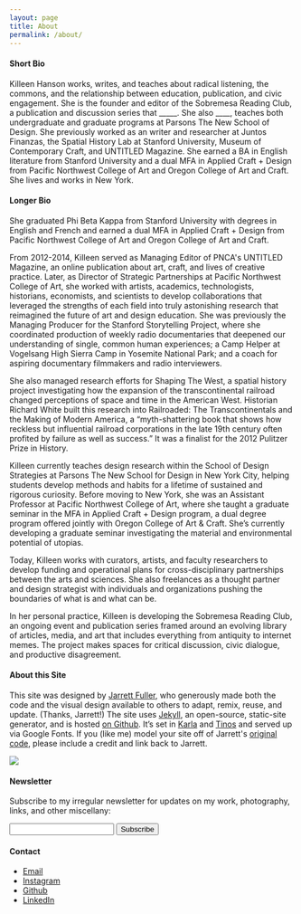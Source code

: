 ```yaml
---
layout: page
title: About
permalink: /about/
---
```


<!--<img class="img-hero" src="/images/portrait.jpg"/>-->

<div class="profile">
<div class="text">

<div class="profile_section">
<h4>Short Bio</h4>
<article><p>Killeen Hanson works, writes, and teaches about radical listening, the commons, and the relationship between education, publication, and civic engagement. She is the founder and editor of the Sobremesa Reading Club, a publication and discussion series that _____. She also ____, teaches both undergraduate and graduate programs at Parsons The New School of Design. She previously worked  as an writer and researcher at Juntos Finanzas, the Spatial History Lab at Stanford University, Museum of Contemporary Craft, and UNTITLED Magazine. She earned a BA in English literature from Stanford University and a dual MFA in Applied Craft + Design from Pacific Northwest College of Art and Oregon College of Art and Craft. She lives and works in New York.</p>
</article>
</div>

<div class="profile_section">
<h4>Longer Bio</h4>
 <article>
<p>She graduated Phi Beta Kappa from Stanford University with degrees in English and French and earned a dual MFA in Applied Craft + Design from Pacific Northwest College of Art and Oregon College of Art and Craft.</p>
     
<p>From 2012-2014, Killeen served as Managing Editor of PNCA's UNTITLED Magazine, an online publication about art, craft, and lives of creative practice. Later, as Director of Strategic Partnerships at Pacific Northwest College of Art, she worked with artists, academics, technologists, historians, economists, and scientists to develop collaborations that leveraged the strengths of each field into truly astonishing research that reimagined the future of art and design education. She was previously the Managing Producer for the Stanford Storytelling Project, where she coordinated production of weekly radio documentaries that deepened our understanding of single, common human experiences; a Camp Helper at Vogelsang High Sierra Camp in Yosemite National Park; and a coach for aspiring documentary filmmakers and radio interviewers.</p>

<p>She also managed research efforts for Shaping The West, a spatial history project investigating how the expansion of the transcontinental railroad changed perceptions of space and time in the American West. Historian Richard White built this research into Railroaded: The Transcontinentals and the Making of Modern America, a “myth-shattering book that shows how reckless but influential railroad corporations in the late 19th century often profited by failure as well as success.” It was a finalist for the 2012 Pulitzer Prize in History.</p>

<p>Killeen currently teaches design research within the School of Design Strategies at Parsons The New School for Design in New York City, helping students develop methods and habits for a lifetime of sustained and rigorous curiosity. Before moving to New York, she was an Assistant Professor at Pacific Northwest College of Art, where she taught a graduate seminar in the MFA in Applied Craft + Design program, a dual degree program offered jointly with Oregon College of Art & Craft. She’s currently developing a graduate seminar investigating the material and environmental potential of utopias.</p>

<p>Today, Killeen works with curators, artists, and faculty researchers to develop funding and operational plans for cross-disciplinary partnerships between the arts and sciences. She also freelances as a thought partner and design strategist with individuals and organizations pushing the boundaries of what is and what can be.</p>

<p>In her personal practice, Killeen is developing the Sobremesa Reading Club, an ongoing event and publication series framed around an evolving library of articles, media, and art that includes everything from antiquity to internet memes. The project makes spaces for critical discussion, civic dialogue, and productive disagreement.</p>

</article>
</div>

<!--
<div class="profile_section">
    <h4>Interviews/Features</h4>
    <article><ul>
        <li><a href="http://designdecode.org/article.php?p=jarrett-fuller">Design is Reality, <i>Design Decode</i></a>, interview</li>
        <li><a href="http://www.eyemagazine.com/feature/article/the-designer-as-podcaster">The designer as Podcaster, <i>Eye Magazine</i></a>, feature</li>
        <li><a href="http://perpetualbeta.vcfa.edu/2018/02/05/huh-34-an-interview-with-jarrett-fuller/">Perpetual Beta #34: An Interview with Jarrett Fuller</a>, interview</li>
    </ul></article>
</div>
-->

<!--
<div class="profile_section">
    <h4>Gear</h4>
    <article>
        <p>I primarily work on a 15" Macbook Pro attached to a 27" Cinema Display and a 11" iPad Pro with Smart Keyboard Folio and Apple Pencil. I use:</p>
            <ul>
                <li>— Adobe Creative Suite for designing</li>
                <li>— <a href="https://ia.net/writer">IA Writer</a> for writing</li>
                <li>— <a href="http://brackets.io">Brackets</a> for coding</li>
                <li>— <a href="https://github.com">Github</a> + Terminal for repos</li>
                <li>— <a href="https://www.dropbox.com/">Dropbox</a> and <a href="https://www.backblaze.com">Backblaze</a> for backups</li>
                <li>— <a href="https://1password.com">1Password</a> for password management</li>
                <li>— <a href="https://www.privateinternetaccess.com">Private Internet Access</a> for VPN</li>
            </ul>
        <p></p>
        <p>I photograph with a Fuji X100f, iPhone 11 Pro, and Polaroid 600 and editing happens in Lightroom. I podcast/interview with a <a href="https://amzn.to/2zuNp0j">Blue Yeti microphone</a> through <a href="https://zencastr.com">Zencastr</a> and edit in GarageBand. </p>
    </article>
</div>
-->

<div class="profile_section">
    <h4>About this Site</h4>
        <article>
            <p>This site was designed by <a href="https://jarrettfuller.com/">Jarrett Fuller</a>, who generously made both the code and the visual design available to others to adapt, remix, reuse, and update. (Thanks, Jarrett!) The site uses <a href="https://jekyllrb.com">Jekyll</a>, an open-source, static-site generator, and is hosted <a href="https://github.com/killeenhanson/killeenhanson.github.io">on Github</a>. It’s set in <a href="https://fonts.google.com/specimen/Karla">Karla</a> and <a href="https://fonts.google.com/specimen/Tinos">Tinos</a> and served up via Google Fonts. If you (like me) model your site off of Jarrett's <a href="https://github.com/jarrettfuller/jarrettfuller.github.io">original code</a>, please include a credit and link back to Jarrett.</p>
        </article>
</div>

</div>

<sidebar>
    <img src="/images/jf-portrait-2019.jpg" class="portrait">
<!--
    <h4>Studio</h4>
        <p>I run a small Brooklyn-based design and editorial studio called <a href="http://twenty-six.design">twenty-six.design</a>. You can see recent work there. We're always taking on new clients.</p>
-->
    <h4>Newsletter</h4>
        <p>Subscribe to my irregular newsletter for updates on my work, photography, links, and other miscellany:</p>
            <form
              action="https://buttondown.email/api/emails/embed-subscribe/jarrettfuller"
              method="post"
              target="popupwindow"
              onsubmit="window.open('https://buttondown.email/jarrettfuller', 'popupwindow')"
              class="embeddable-buttondown-form">
              <input type="email" name="email" id="bd-email">
              <input type="hidden" value="1" name="embed">
              <input type="submit" value="Subscribe">
              <p></p>
            </form>
    <h4>Contact</h4>
        <p><ul>
            <li><a href="mailto:killeen.hanson@gmail.com">Email</a></li>
<!--        <li><a href="http://www.twitter.com/jarrettfuller">Twitter</a></li>-->
            <li><a href="http://www.instagram.com/killeenhanson">Instagram</a></li>
            <li><a href="https://github.com/killeenhanson">Github</a></li>
            <li><a href="https://www.linkedin.com/in/killeen-hanson/">LinkedIn</a></li>
<!--        <li><a href="https://are.na/jarrett-fuller">Are.na</a></li>-->
<!--        <li><a href="https://www.flickr.com/photos/jarrettfuller/">Flickr</a></li>-->
<!--       <li><a href="https://open.spotify.com/user/jarrettfuller">Spotify</a></li>-->
        </ul></p>
<!--
    <h4>CV</h4>
        <p><ul>
            <li><a href="https://docs.google.com/document/d/1ZYmCwEPwgzn7XtCpVJmmxTG15Z5Ws38lkGUUVfoHmPo/edit?usp=sharing">View CV</a></li>
        </ul></p>
-->
</sidebar>


<!--
### More Information

### Contact

[email@domain.com](mailto:email@domain.com) -->
